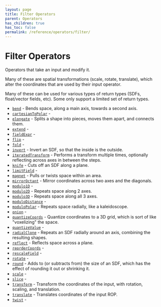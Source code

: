 ```yaml
---
layout: page
title: Filter Operators
parent: Operators
has_children: true
has_toc: false
permalink: /reference/operators/filter/
---
```


# Filter Operators

Operators that take an input and modify it.

Many of these are spatial transformations (scale, rotate, translate), which
alter the coordinates that are used by their input operator.

Many of these can be used for various types of return types (SDFs,
float/vector fields, etc). Some only support a limited set of return types.

* [`bend`](bend/) - Bends space, along a main axis, towards a second axis.
* [`cartesianToPolar`](cartesianToPolar/) - 
* [`elongate`](elongate/) - Splits a shape into pieces, moves them apart, and connects them.
* [`extend`](extend/) - 
* [`fieldExpr`](fieldExpr/) - 
* [`flip`](flip/) - 
* [`fold`](fold/) - 
* [`invert`](invert/) - Invert an SDF, so that the inside is the outside.
* [`iteratedTransform`](iteratedTransform/) - Performs a transform multiple times, optionally reflecting across axes in between the steps.
* [`knife`](knife/) - Cuts off an SDF along a plane.
* [`limitField`](limitField/) - 
* [`magnet`](magnet/) - Pulls or twists space within an area.
* [`mirrorOctant`](mirrorOctant/) - Mirror coordinates across two axes and the diagonals.
* [`modulo1D`](modulo1D/) - 
* [`modulo2D`](modulo2D/) - Repeats space along 2 axes.
* [`modulo3D`](modulo3D/) - Repeats space along all 3 axes.
* [`moduloDistance`](moduloDistance/) - 
* [`moduloPolar`](moduloPolar/) - Repeats space radially, like a kaleidoscope.
* [`onion`](onion/) - 
* [`quantizeCoords`](quantizeCoords/) - Quantize coordinates to a 3D grid, which is sort of like "voxelizing" the space.
* [`quantizeValue`](quantizeValue/) - 
* [`radialClone`](radialClone/) - Repeats an SDF radially around an axis, combining the resulting shapes.
* [`reflect`](reflect/) - Reflects space across a plane.
* [`reorderCoords`](reorderCoords/) - 
* [`rescaleField`](rescaleField/) - 
* [`rotate`](rotate/) - 
* [`round`](round/) - Adds to (or subtracts from) the size of an SDF, which has the effect of rounding it out or shrinking it.
* [`scale`](scale/) - 
* [`slice`](slice/) - 
* [`transform`](transform/) - Transform the coordinates of the input, with rotation, scaling, and translation.
* [`translate`](translate/) - Translates coordinates of the input ROP.
* [`twist`](twist/) - 
